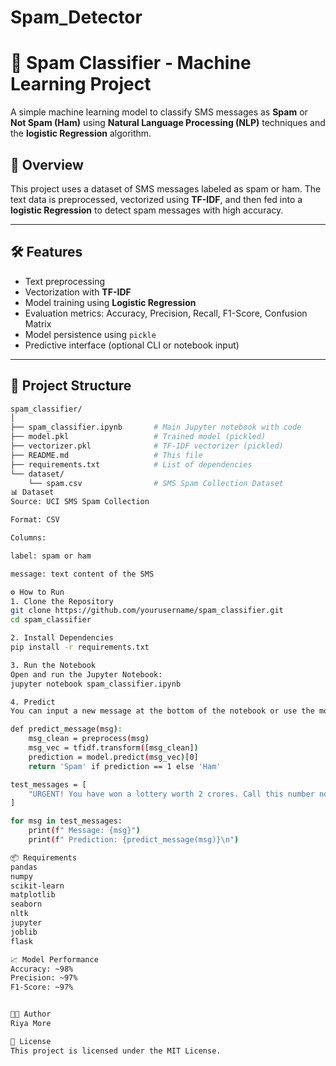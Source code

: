# Spam_Detector

# 📧 Spam Classifier - Machine Learning Project

A simple machine learning model to classify SMS messages as **Spam** or **Not Spam (Ham)** using **Natural Language Processing (NLP)** techniques and the **logistic Regression** algorithm.

## 📌 Overview

This project uses a dataset of SMS messages labeled as spam or ham. The text data is preprocessed, vectorized using **TF-IDF**, and then fed into a **logistic Regression** to detect spam messages with high accuracy.

---

## 🛠️ Features

- Text preprocessing 
- Vectorization with **TF-IDF**
- Model training using **Logistic Regression**
- Evaluation metrics: Accuracy, Precision, Recall, F1-Score, Confusion Matrix
- Model persistence using `pickle`
- Predictive interface (optional CLI or notebook input)

---

## 📂 Project Structure

```bash
spam_classifier/
│
├── spam_classifier.ipynb       # Main Jupyter notebook with code
├── model.pkl                   # Trained model (pickled)
├── vectorizer.pkl              # TF-IDF vectorizer (pickled)
├── README.md                   # This file
├── requirements.txt            # List of dependencies
└── dataset/
    └── spam.csv                # SMS Spam Collection Dataset
📊 Dataset
Source: UCI SMS Spam Collection

Format: CSV

Columns:

label: spam or ham

message: text content of the SMS

⚙️ How to Run
1. Clone the Repository
git clone https://github.com/yourusername/spam_classifier.git
cd spam_classifier

2. Install Dependencies
pip install -r requirements.txt

3. Run the Notebook
Open and run the Jupyter Notebook:
jupyter notebook spam_classifier.ipynb

4. Predict
You can input a new message at the bottom of the notebook or use the model in a separate Python file:

def predict_message(msg):
    msg_clean = preprocess(msg)
    msg_vec = tfidf.transform([msg_clean])
    prediction = model.predict(msg_vec)[0]
    return 'Spam' if prediction == 1 else 'Ham'

test_messages = [
    "URGENT! You have won a lottery worth 2 crores. Call this number now!",
]

for msg in test_messages:
    print(f" Message: {msg}")
    print(f" Prediction: {predict_message(msg)}\n")

📦 Requirements
pandas
numpy
scikit-learn
matplotlib
seaborn
nltk
jupyter
joblib
flask

📈 Model Performance
Accuracy: ~98%
Precision: ~97%
F1-Score: ~97%


🧑‍💻 Author
Riya More

📝 License
This project is licensed under the MIT License.
